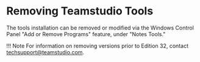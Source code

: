 # Removing Teamstudio Tools

The tools installation can be removed or modified via the Windows Control Panel "Add or Remove Programs" feature, under "Notes Tools."

!!! Note
    For information on removing versions prior to Edition 32, contact techsupport@teamstudio.com.